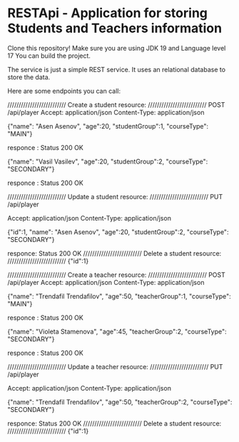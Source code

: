 # RESTApi - Application for storing Students and Teachers information

Clone this repository! Make sure you are using JDK 19 and Language level 17 You can build the project.

The service is just a simple REST service. It uses an relational database to store the data.

Here are some endpoints you can call:

//////////////////////////
Create a student resource:
//////////////////////////
POST /api/player Accept: application/json Content-Type: application/json

{"name": "Asen Asenov", 
"age":20,
"studentGroup":1,
"courseType": "MAIN"}

responce : Status 200 OK

{"name": "Vasil Vasilev", 
"age":20,
"studentGroup":2,
"courseType": "SECONDARY"}

responce : Status 200 OK

//////////////////////////
Update a student resource:
//////////////////////////
PUT /api/player

Accept: application/json Content-Type: application/json

{"id":1,
"name": "Asen Asenov", 
"age":20,
"studentGroup":2,
"courseType": "SECONDARY"}

responce: Status 200 OK
//////////////////////////
Delete a student resource:
//////////////////////////
{"id":1}

//////////////////////////
Create a teacher resource:
//////////////////////////
POST /api/player Accept: application/json Content-Type: application/json

{"name": "Trendafil Trendafilov", 
"age":50,
"teacherGroup":1,
"courseType": "MAIN"}

responce : Status 200 OK

{"name": "Violeta Stamenova", 
"age":45,
"teacherGroup":2,
"courseType": "SECONDARY"}

responce : Status 200 OK

//////////////////////////
Update a teacher resource:
//////////////////////////
PUT /api/player

Accept: application/json Content-Type: application/json

{"name": "Trendafil Trendafilov", 
"age":50,
"teacherGroup":2,
"courseType": "SECONDARY"}

responce: Status 200 OK
//////////////////////////
Delete a student resource:
//////////////////////////
{"id":1}




